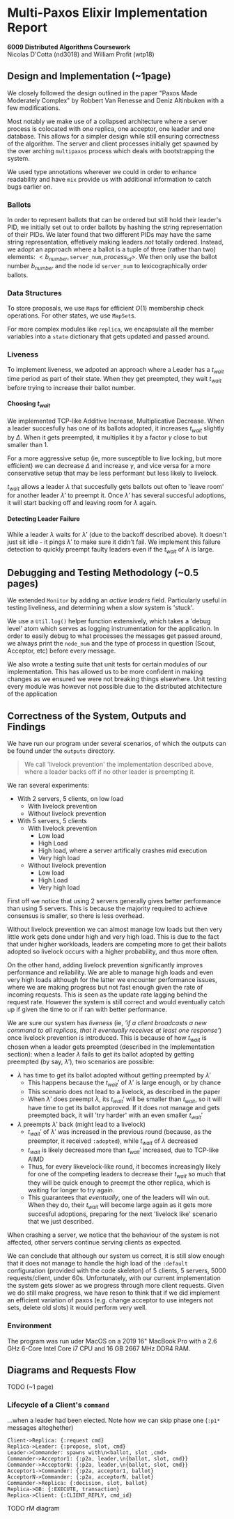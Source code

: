 # Multi-Paxos Elixir Implementation Report

**6009 Distributed Algorithms Coursework**  
Nicolas D'Cotta (nd3018) and William Profit (wtp18)

## Design and Implementation (~1page)

We closely followed the design outlined in the paper "Paxos Made Moderately
Complex" by Robbert Van Renesse and Deniz Altinbuken with a few
modifications.

Most notably we make use of a collapsed architecture where a server process
is colocated with one replica, one acceptor, one leader and one database.
This allows for a simpler design while still ensuring correctness of the
algorithm. The server and client processes initially get spawned by the over
arching `multipaxos` process which deals with bootstrapping the system.

We used type annotations wherever we could in order to enhance readability
and have `mix` provide us with additional information to catch bugs earlier
on.

### Ballots

In order to represent ballots that can be ordered but still hold their
leader's PID, we initially set out to order ballots by hashing the string
representation of their PIDs. We later found that two different PIDs may have
the same string representation, effetively making leaders _not_ totally
ordered. Instead, we adopt an approach where a ballot is a tuple of three
(rather than two) elements: $<b_{number}, \texttt{server\_num},
process_{id}>$. We then only use the ballot number $b_{number}$ and the node
id $\texttt{server\_num}$ to lexicographically order ballots.

### Data Structures

To store proposals, we use `Map`s for efficient $O(1)$ membership check
operations. For other states, we use `MapSet`s.

For more complex modules like `replica`, we encapsulate all the member
variables into a `state` dictionary that gets updated and passed around.

### Liveness

To implement liveness, we adpoted an approach where a Leader has a $t_{wait}$
time period as part of their state. When they get preempted, they wait
$t_{wait}$ before trying to increase their ballot number.

#### Choosing $t_{wait}$ 

We implemented TCP-like Additive Increase, Multiplicative Decrease. When a
leader succesfully has one of its ballots adopted, it increases $t_{wait}$
slightly by $\Delta$. When it gets preempted, it multiplies it by a factor
$\gamma$ close to but smaller than 1.

For a more aggressive setup (ie, more susceptible to live locking, but more
efficient) we can decrease $\Delta$ and increase $\gamma$, and vice versa for
a more conservative setup that may be less performant but less likely to
livelock.

$t_{wait}$ allows a leader $\lambda$ that succesfully gets ballots out often
to 'leave room' for another leader $\lambda'$ to preempt it. Once $\lambda'$
has several succesful adoptions, it will start backing off and leaving room
for $\lambda$ again.

#### Detecting Leader Failure

While a leader $\lambda$ waits for $\lambda'$ (due to the backoff described
above). It doesn't just sit idle - it pings $\lambda'$ to make sure it didn't
fail. We implement this failure detection to quickly preempt faulty leaders
even if the $t_{wait}$ of $\lambda$ is large.

## Debugging and Testing Methodology (~0.5 pages)

We extended `Monitor` by adding an _active leaders_ field. Particularly
useful in testing liveliness, and determining when a slow system is 'stuck'.

We use a `Util.log()` helper function extensively, which takes a 'debug
level' atom which serves as logging instrumentation for the application. In
order to easily debug to what processes the messages get passed around, we
always print the `node_num` and the type of process in question (Scout,
Acceptor, etc) before every message.

We also wrote a testing suite that unit tests for certain modules of our
implementation. This has allowed us to be more confident in making changes as
we ensured we were not breaking things elsewhere. Unit testing every module
was however not possible due to the distributed atchitecture of the
application

## Correctness of the System, Outputs and Findings

We have run our program under several scenarios, of which the outputs can be
found under the `outputs` directory.

> We call 'livelock prevention' the implementation described above, where a leader backs off if no other leader is preempting it.

We ran several experiments:
- With 2 servers, 5 clients, on low load
  - With livelock prevention
  - Without livelock prevention
- With 5 servers, 5 clients
  - With livelock prevention
    - Low load
    - High Load
    - High load, where a server artifically crashes mid execution
    - Very high load
  - Without livelock prevention
    - Low load
    - High Load
    - Very high load

First off we notice that using 2 servers generally gives better performance
than using 5 servers. This is because the majority required to achieve
consensus is smaller, so there is less overhead. 

Without livelock prevention we can almost manage low loads but then very
little work gets done under high and very high load. This is due to the fact
that under higher workloads, leaders are competing more to get their ballots
adopted so livelock occurs with a higher probability, and thus more often.

On the other hand, adding livelock prevention significantly improves
performance and reliability. We are able to manage high loads and even very
high loads although for the latter we encounter performance issues, where we
are making progress but not fast enough given the rate of incoming requests.
This is seen as the update rate lagging behind the request rate. However the
system is still correct and would eventually catch up if given the time to or
if ran with better performance.

We are sure our system has _liveness_ (ie, _'if a client broadcasts a new command to all replicas, that it eventually receives at least one response'_) once livelock prevention is introduced. This is because of how $t_{wait}$ is chosen when a leader gets preempted (described in the Implementation section): when a leader $\lambda$ fails to get its ballot adopted by getting preempted (by say, $\lambda'$), two scenarios are possible:
- $\lambda$ has time to get its ballot adopted without getting preempted by $\lambda'$
  - This happens because the $t_{wait}'$ of $\lambda'$ is large enough, or by chance
  - This scenario does not lead to a livelock, as described in the paper
  - When $\lambda'$ does preempt $\lambda$, its $t_{wait}'$ will be smaller than $t_{wait}$, so it will have time to get its ballot approved. If it does not manage and gets preempted back, it will 'try harder' with an even smaller $t_{wait}'$
- $\lambda$ preempts $\lambda'$ back (might lead to a livelock)
  - $t_{wait}'$ of $\lambda'$ was increased in the previous round (because, as the preemptor, it received `:adopted`), while $t_{wait}$ of $\lambda$ decreased
  - $t_{wait}$ is likely decreased more than $t_{wait}'$ increased, due to TCP-like AIMD
  - Thus, for every likevelock-like round, it becomes increasingly likely for one of the competing leaders to decrease their $t_{wait}$ so much that they will be quick enough to preempt the other replica, which is waiting for longer to try again.
  - This guarantees that _eventually_, one of the leaders will win out. When they do, their $t_{wait}$ will become large again as it gets more succesful adoptions, preparing for the next 'livelock like' scenario that we just described.

When crashing a server, we notice that the behaviour of the system is not
affected, other servers continue serving clients as expected.

We can conclude that although our system us correct, it is still slow enough
that it does not manage to handle the high load of the `:default` configuration
(provided with the code skeleton) of 5 clients, 5 servers, 5000
requests/client, under 60s. Unfortunately, with our current implementation
the system gets slower as we progress through more client requests. Given we
do still make progress, we have reson to think that if we did implement an
efficient variation of paxos (e.g. change acceptor to use integers not sets,
delete old slots) it would perform very well.


### Environment

The program was run uder MacOS on a 2019 16" MacBook Pro with a 2.6 GHz
6-Core Intel Core i7 CPU and 16 GB 2667 MHz DDR4 RAM.

## Diagrams and Requests Flow

TODO (~1 page)

### Lifecycle of a Client's `command`

...when a leader had been elected. Note how we can skip phase one (`:p1*` messages altoghether)
```sequence
Client->Replica: {:request cmd}
Replica->Leader: {:propose, slot, cmd}
Leader->Commander: spawns with\n<ballot, slot ,cmd>
Commander->Acceptor1: {:p2a, leader,\n{ballot, slot, cmd}}
Commander->AcceptorN: {:p2a, leader,\n{ballot, slot, cmd}}
Acceptor1->Commander: {:p2a, acceptor1, ballot}
AcceptorN->Commander: {:p2a, acceptorN, ballot}
Commander->Replica: {:decision, slot, ballot}
Replica->DB: {:EXECUTE, transaction}
Replica->Client: {:CLIENT_REPLY, cmd_id}
```

TODO rM diagram